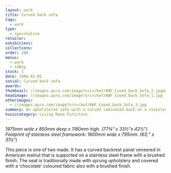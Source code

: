 ```yaml
---
layout: work
title: Curved back sofa
tags:
  - work
type:
  - speculative
retailer:
exhibitions:
collections:
order: 190
menus:
  - work
  - toBuy
stock: 1
date: 1998-01-01
social: Curved back sofa
awards:
thumbnail: //images.quru.com/image?src=/kwf/KWF_Cuved_back_Sofa_2.jpg&width=170&right=0.88125&left=0.09063
headimage: //images.quru.com/image?src=/kwf/KWF_Cuved_back_Sofa_1.jpg
otherimages:
  - //images.quru.com/image?src=/kwf/KWF_Cuved_back_Sofa_3.jpg
summary: An upholstered sofa with a curved laminated back on a stainless steel frame
houzzcategory: Living Room Furniture
---
```

_1975mm wide x 850mm deep x 1180mm high. (77&frac34;&rdquo; x 33&frac12;&rdquo;x 42&frac12;&rdquo;)_  
_Footprint of stainless steel framework: 1600mm wide x 795mm. (63;&rdquo; x 31&frac14;&rdquo;)_


This piece is one of two made. It has a curved backrest panel veneered in American walnut that is supported on a stainless steel frame with a brushed finish. The seat is traditionally made with sprung upholstery and covered with a ‘chocolate’ coloured fabric also with a brushed finish.
